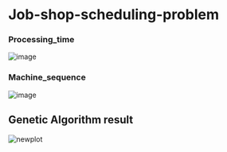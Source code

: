 # Job-shop-scheduling-problem
### Processing_time
![image](https://github.com/Eason0227/Job-shop-scheduling-problem/assets/102510341/7d659a7e-56d0-4358-9de8-e0eee07b55b2)
### Machine_sequence
![image](https://github.com/Eason0227/Job-shop-scheduling-problem/assets/102510341/5f8e811f-b7ec-4df4-a445-956a7c154ace)
## Genetic Algorithm result
![newplot](https://github.com/Eason0227/Job-shop-scheduling-problem/assets/102510341/4c292a21-b71e-463b-894b-10cd40579e17)
